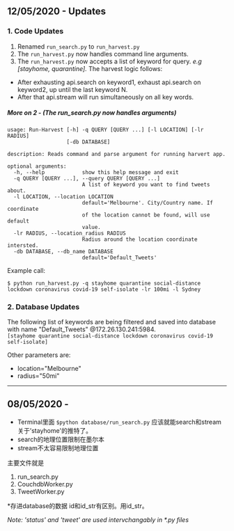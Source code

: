 ## 12/05/2020 - Updates

### 1. Code Updates
1. Renamed `run_search.py` to `run_harvest.py`
2. The `run_harvest.py` now handles command line arguments.
3. The `run_harvest.py` now accepts a list of keyword for query. *e.g [stayhome, quarantine].*  The harvest logic follows: <br>
  - After exhausting api.search on keyword1, exhaust api.search on keyword2, up until the last keyword N. <br>
  - After that api.stream will run simultaneously on all key words.


##### More on 2 - (The run_search.py now handles arguments)
```shell
usage: Run-Harvest [-h] -q QUERY [QUERY ...] [-l LOCATION] [-lr RADIUS]
                   [-db DATABASE]

description: Reads command and parse argument for running harvert app.

optional arguments:
  -h, --help            show this help message and exit
  -q QUERY [QUERY ...], --query QUERY [QUERY ...]
                        A list of keyword you want to find tweets about.
  -l LOCATION, --location LOCATION
                        default='Melbourne'. City/Country name. If coordinate
                        of the location cannot be found, will use default
                        value.
  -lr RADIUS, --location_radius RADIUS
                        Radius around the location coordinate intersted.
  -db DATABASE, --db_name DATABASE
                        default='Default_Tweets'
```

Example call:

```shell
$ python run_harvest.py -q stayhome quarantine social-distance lockdown coronavirus covid-19 self-isolate -lr 100mi -l Sydney
```
### 2. Database Updates
The following list of keywords are being filtered and saved into database with name "Default_Tweets" @172.26.130.241:5984. <br>
`[stayhome quarantine social-distance lockdown coronavirus covid-19 self-isolate]`

Other parameters are:
- location="Melbourne"
- radius="50mi"


---

## 08/05/2020 -
- Terminal里面 `$python database/run_search.py` 应该就能search和stream关于’stayhome'的推特了。
- search的地理位置限制在墨尔本
- stream不太容易限制地理位置

主要文件就是
1. run_search.py
2. CouchdbWorker.py
3. TweetWorker.py

\*存进database的数据 id和id_str有区别。用id_str。

*Note: 'status' and 'tweet' are used intervchangably in \*.py files*
